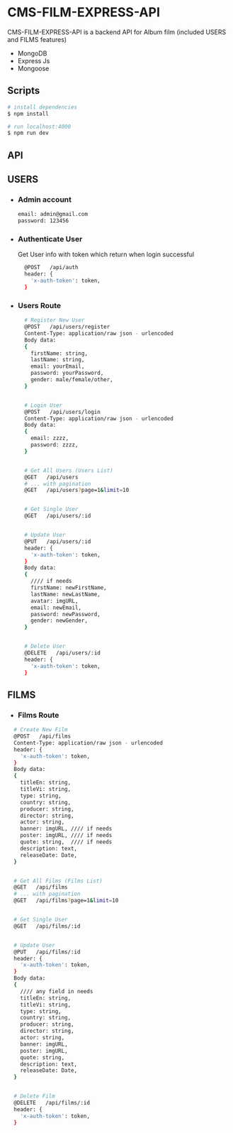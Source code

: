 # CMS-FILM-EXPRESS-API

CMS-FILM-EXPRESS-API is a backend API for Album film (included USERS and FILMS features)

- MongoDB
- Express Js
- Mongoose

## Scripts

```bash
# install dependencies
$ npm install

# run localhost:4000
$ npm run dev
```

## API

## USERS

- ### Admin account

  ```bash
  email: admin@gmail.com
  password: 123456
  ```

- ### Authenticate User

  Get User info with token which return when login successful

  ```bash
    @POST   /api/auth
    header: {
      'x-auth-token': token,
    }
  ```

- ### Users Route

  ```bash
    # Register New User
    @POST   /api/users/register
    Content-Type: application/raw json - urlencoded
    Body data:
    {
      firstName: string,
      lastName: string,
      email: yourEmail,
      password: yourPassword,
      gender: male/female/other,
    }


    # Login User
    @POST   /api/users/login
    Content-Type: application/raw json - urlencoded
    Body data:
    {
      email: zzzz,
      password: zzzz,
    }


    # Get All Users (Users List)
    @GET   /api/users
    # ... with pagination
    @GET   /api/users?page=1&limit=10


    # Get Single User
    @GET   /api/users/:id


    # Update User
    @PUT   /api/users/:id
    header: {
      'x-auth-token': token,
    }
    Body data:
    {
      //// if needs
      firstName: newFirstName,
      lastName: newLastName,
      avatar: imgURL,
      email: newEmail,
      password: newPassword,
      gender: newGender,
    }


    # Delete User
    @DELETE   /api/users/:id
    header: {
      'x-auth-token': token,
    }
  ```

## FILMS

- ### Films Route

```bash
  # Create New Film
  @POST   /api/films
  Content-Type: application/raw json - urlencoded
  header: {
    'x-auth-token': token,
  }
  Body data:
  {
    titleEn: string,
    titleVi: string,
    type: string,
    country: string,
    producer: string,
    director: string,
    actor: string,
    banner: imgURL, //// if needs
    poster: imgURL, //// if needs
    quote: string,  //// if needs
    description: text,
    releaseDate: Date,
  }


  # Get All Films (Films List)
  @GET   /api/films
  # ... with pagination
  @GET   /api/films?page=1&limit=10


  # Get Single User
  @GET   /api/films/:id


  # Update User
  @PUT   /api/films/:id
  header: {
    'x-auth-token': token,
  }
  Body data:
  {
    //// any field in needs
    titleEn: string,
    titleVi: string,
    type: string,
    country: string,
    producer: string,
    director: string,
    actor: string,
    banner: imgURL,
    poster: imgURL,
    quote: string,
    description: text,
    releaseDate: Date,
  }


  # Delete Film
  @DELETE   /api/films/:id
  header: {
    'x-auth-token': token,
  }
```
